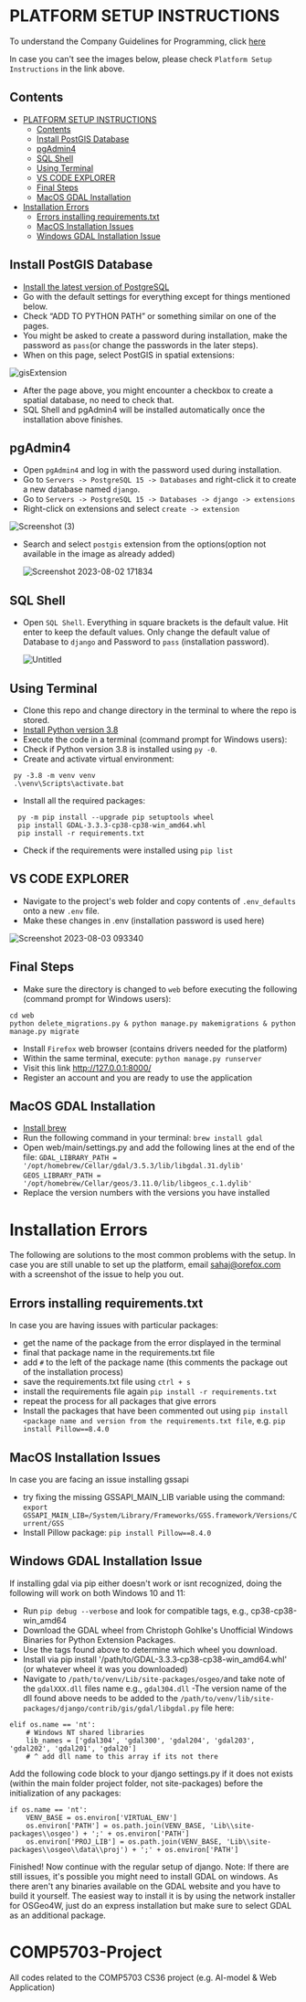 # PLATFORM SETUP INSTRUCTIONS
To understand the Company Guidelines for Programming, click [here][Guidelines]

In case you can't see the images below, please check `Platform Setup Instructions` in the link above.

[PostgreSQL]: https://www.postgresql.org/download/
[Python]: https://www.python.org/downloads/release/python-3810/
[Brew]: https://brew.sh/
[Guidelines]: https://drive.google.com/drive/folders/1zdl1Sj5JfqQgwdTPyQeEQtGngYgkfSun?usp=drive_link

## Contents

- [PLATFORM SETUP INSTRUCTIONS](#platform-setup-instructions)
  - [Contents](#contents)
  - [Install PostGIS Database](#install-postgis-database)
  - [pgAdmin4](#pgadmin4)
  - [SQL Shell](#sql-shell)
  - [Using Terminal](#using-terminal)
  - [VS CODE EXPLORER](#vs-code-explorer)
  - [Final Steps](#final-steps)
  - [MacOS GDAL Installation](#macos-gdal-installation)
- [Installation Errors](#installation-errors)
  - [Errors installing requirements.txt](#errors-installing-requirementstxt)
  - [MacOS Installation Issues](#macos-installation-issues)
  - [Windows GDAL Installation Issue](#windows-gdal-installation-issue)

## Install PostGIS Database
- [Install the latest version of PostgreSQL][PostgreSQL]
- Go with the default settings for everything except for things mentioned below.
- Check “ADD TO PYTHON PATH” or something similar on one of the pages.
- You might be asked to create a password during installation, make the password as `pass`(or change the passwords in the later steps).
- When on this page, select PostGIS in spatial extensions:

![gisExtension](https://i.imgur.com/wnGnOgX.jpg)

- After the page above, you might encounter a checkbox to create a spatial database, no need to check that.
- SQL Shell and pgAdmin4 will be installed automatically once the installation above finishes.

## pgAdmin4
- Open `pgAdmin4` and log in with the password used during installation.
- Go to `Servers -> PostgreSQL 15 -> Databases` and right-click it to create a new database named `django`.
- Go to `Servers -> PostgreSQL 15 -> Databases -> django -> extensions`
- Right-click on extensions and select `create -> extension`
 
 ![Screenshot (3)](https://i.imgur.com/0x3FU3j.png)

- Search and select `postgis` extension from the options(option not available in the image as already added)
  
  ![Screenshot 2023-08-02 171834](https://i.imgur.com/pfio3Oh.png)

## SQL Shell
- Open `SQL Shell`. Everything in square brackets is the default value. Hit enter to keep the default values. Only change the default value of Database to `django` and Password to `pass` (installation password).

  ![Untitled](https://i.imgur.com/4sxaVhE.png)

## Using Terminal

- Clone this repo and change directory in the terminal to where the repo is stored. 
- [Install Python version 3.8][Python]
- Execute the code in a terminal (command prompt for Windows users):
- Check if Python version 3.8 is installed using `py -0`.
- Create and activate virtual environment:
 ```shell
  py -3.8 -m venv venv
  .\venv\Scripts\activate.bat
```
- Install all the required packages:
```shell
  py -m pip install --upgrade pip setuptools wheel
  pip install GDAL-3.3.3-cp38-cp38-win_amd64.whl
  pip install -r requirements.txt
```
- Check if the requirements were installed using `pip list`


## VS CODE EXPLORER
- Navigate to the project's web folder and copy contents of `.env_defaults` onto a new `.env` file.
- Make these changes in .env (installation password is used here)
  
![Screenshot 2023-08-03 093340](https://i.imgur.com/ONJ02fT.png)

<!-- - Then go to your virtual environment folder (venv) outside the web folder and move to `venv -> Lib -> djconfig -> admin.py` and edit line 29.
  	Change
                  `from django.conf.urls import url`
        to
                  `from django.urls import re_path as url` -->


## Final Steps
- Make sure the directory is changed to `web` before executing the following (command prompt for Windows users):
```
cd web
python delete_migrations.py & python manage.py makemigrations & python manage.py migrate
```
- Install `Firefox` web browser		(contains drivers needed for the platform)
- Within the same terminal, execute: `python manage.py runserver`
- Visit this link http://127.0.0.1:8000/
- Register an account and you are ready to use the application

## MacOS GDAL Installation
- [Install brew][Brew]
- Run the following command in your terminal: `brew install gdal`
- Open web/main/settings.py and add the following lines at the end of the file:
	`GDAL_LIBRARY_PATH = '/opt/homebrew/Cellar/gdal/3.5.3/lib/libgdal.31.dylib'`
	`GEOS_LIBRARY_PATH = '/opt/homebrew/Cellar/geos/3.11.0/lib/libgeos_c.1.dylib'`
- Replace the version numbers with the versions you have installed

# Installation Errors
The following are solutions to the most common problems with the setup.
In case you are still unable to set up the platform, email sahaj@orefox.com with a screenshot of the issue to help you out.

## Errors installing requirements.txt
In case you are having issues with particular packages:
- get the name of the package from the error displayed in the terminal
- final that package name in the requirements.txt file
- add `#` to the left of the package name (this comments the package out of the installation process)
- save the requirements.txt file using `ctrl + s`
- install the requirements file again `pip install -r requirements.txt`
- repeat the process for all packages that give errors
- Install the packages that have been commented out using `pip install <package name and version from the requirements.txt file`, e.g. `pip install Pillow==8.4.0`

## MacOS Installation Issues
In case you are facing an issue installing gssapi
- try fixing the missing GSSAPI_MAIN_LIB variable using the command: `export GSSAPI_MAIN_LIB=/System/Library/Frameworks/GSS.framework/Versions/Current/GSS`
- Install Pillow package: `pip install Pillow==8.4.0`

## Windows GDAL Installation Issue
If installing gdal via pip either doesn't work or isnt recognized, doing the following will work on both Windows 10 and 11:
- Run `pip debug --verbose` and look for compatible tags, e.g., cp38-cp38-win_amd64
- Download the GDAL wheel from Christoph Gohlke's Unofficial Windows Binaries for Python Extension Packages. 
- Use the tags found above to determine which wheel you download.
- Install via pip install '/path/to/GDAL-3.3.3‑cp38-cp38-win_amd64.whl' (or whatever wheel it was you downloaded)
- Navigate to `/path/to/venv/Lib/site-packages/osgeo/`and take note of the `gdalXXX.dll` files name e.g., `gdal304.dll`
-The version name of the dll found above needs to be added to the `/path/to/venv/lib/site-packages/django/contrib/gis/gdal/libgdal.py` file here:
```
elif os.name == 'nt':
    # Windows NT shared libraries
    lib_names = ['gdal304', 'gdal300', 'gdal204', 'gdal203', 'gdal202', 'gdal201', 'gdal20']
	# ^ add dll name to this array if its not there
  ```
Add the following code block to your django settings.py if it does not exists (within the main folder project folder, not site-packages) before the initialization of any packages:
```
if os.name == 'nt':
    VENV_BASE = os.environ['VIRTUAL_ENV']
    os.environ['PATH'] = os.path.join(VENV_BASE, 'Lib\\site-packages\\osgeo') + ';' + os.environ['PATH']
    os.environ['PROJ_LIB'] = os.path.join(VENV_BASE, 'Lib\\site-packages\\osgeo\\data\\proj') + ';' + os.environ['PATH']
```
Finished! Now continue with the regular setup of django.
Note: If there are still issues, it's possible you might need to install GDAL on windows. As there aren't any binaries available on the GDAL website and you have to build it yourself. The easiest way to install it is by using the network installer for OSGeo4W, just do an express installation but make sure to select GDAL as an additional package.

# COMP5703-Project
All codes related to the COMP5703 CS36 project (e.g. AI-model &amp; Web Application)
